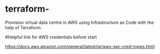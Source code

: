 # terraform-
Provision virtual data centre in AWS using Infrastructure as Code with the help of Terraform.


#Helpful link for AWS  credentials before start 

https://docs.aws.amazon.com/general/latest/gr/aws-sec-cred-types.html
